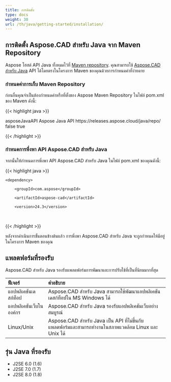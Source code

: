 ```yaml
---
title: การติดตั้ง
type: docs
weight: 30
url: /th/java/getting-started/installation/
---
```


## **การติดตั้ง Aspose.CAD สำหรับ Java จาก Maven Repository**

Aspose โฮสต์ API Java ทั้งหมดไว้ที่ [Maven repository](https://releases.aspose.com/java/repo/com/aspose/). คุณสามารถใช้ [Aspose.CAD สำหรับ Java](https://releases.aspose.com/java/repo/com/aspose/aspose-cad/) API ได้โดยตรงในโครงการ Maven ของคุณด้วยการกำหนดค่าที่ง่ายดาย

### **กำหนดค่าการเก็บ Maven Repository**

ก่อนอื่นคุณจำเป็นต้องกำหนดค่าหรือที่ตั้งของ Aspose Maven Repository ในไฟล์ pom.xml ของ Maven ดังนี้:

{{< highlight java >}}

<repositories>
    <repository>
        <id>asposeJavaAPI</id>
        <name>Aspose Java API</name>
        <url>https://releases.aspose.cloud/java/repo/</url>
        <snapshots>
            <enabled>false</enabled>
        </snapshots>
        <releases>
            <enabled>true</enabled>
        </releases>
    </repository>
</repositories>

{{< /highlight >}}

### **กำหนดการพึ่งพา API Aspose.CAD สำหรับ Java**

จากนั้นให้กำหนดการพึ่งพา API Aspose.CAD สำหรับ Java ในไฟล์ pom.xml ของคุณดังนี้:

{{< highlight java >}}

 <dependencies>

    <dependency>

        <groupId>com.aspose</groupId>

        <artifactId>aspose-cad</artifactId>

        <version>24.3</version>        

   </dependency>

</dependencies>

{{< /highlight >}}

หลังจากดำเนินการขั้นตอนข้างต้นแล้ว การพึ่งพา Aspose.CAD สำหรับ Java จะถูกกำหนดให้มีอยู่ในโครงการ Maven ของคุณ

## **แพลตฟอร์มที่รองรับ**

Aspose.CAD สำหรับ Java รองรับแพลตฟอร์มการพัฒนาและการปรับใช้ที่เป็นที่นิยมมากที่สุด

|**ฟีเจอร์**|**คำอธิบาย**|
| :- | :- |
|แอปพลิเคชันเดสก์ท็อป|Aspose.CAD สำหรับ Java สามารถใช้พัฒนาแอปพลิเคชันเดสก์ท็อปใน MS Windows ได้|
|แอปพลิเคชันเว็บในองค์กร|Aspose.CAD สำหรับ Java รองรับแอปพลิเคชันเว็บอย่างสมบูรณ์|
|Linux/Unix|Aspose.CAD สำหรับ Java เป็น API ที่ไม่ขึ้นกับแพลตฟอร์มและสามารถทำงานในสภาพแวดล้อม Linux และ Unix ได้|

## **รุ่น Java ที่รองรับ**

- J2SE 6.0 (1.6)
- J2SE 7.0 (1.7)
- J2SE 8.0 (1.8)
